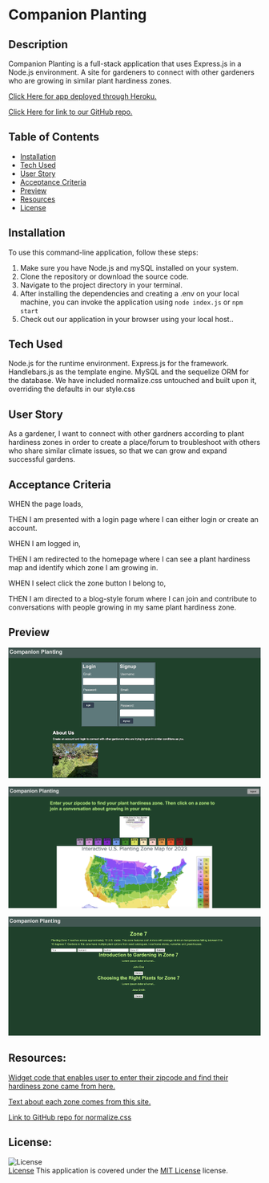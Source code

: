 # Companion Planting

## Description
Companion Planting is a full-stack application that uses Express.js in a Node.js environment. A site for gardeners to connect with other gardeners who are growing in similar plant hardiness zones. 

[Click Here for app deployed through Heroku.](https://companion-planting-ecec108bfc1e.herokuapp.com/login)

[Click Here for link to our GitHub repo.](https://github.com/aceiln/GardnersSpot)

## Table of Contents
- [Installation](#installation)
- [Tech Used](#tech-used)
- [User Story](#user-story)
- [Acceptance Criteria](#acceptance-criteria)
- [Preview](#preview)
- [Resources](#resources)
- [License](#license)

## Installation
To use this command-line application, follow these steps:
1. Make sure you have Node.js and mySQL installed on your system.
2. Clone the repository or download the source code.
3. Navigate to the project directory in your terminal.
4. After installing the dependencies and creating a .env on your local machine, you can invoke the application using `node index.js` or `npm start`
5. Check out our application in your browser using your local host..
​
## Tech Used
Node.js for the runtime environment. 
Express.js for the framework. 
Handlebars.js as the template engine.
MySQL and the sequelize ORM for the database.
We have included normalize.css untouched and built upon it, overriding the defaults in our style.css

## User Story
As a gardener, I want to connect with other gardners according to plant hardiness zones in order to create a place/forum to troubleshoot with others who share similar climate issues, so that we can grow and expand successful gardens.

## Acceptance Criteria 

WHEN the page loads, 

THEN I am presented with a login page where I can either login or create an account.

WHEN I am logged in, 

THEN I am redirected to the homepage where I can see a plant hardiness map and identify which zone I am growing in. 

WHEN I select click the zone button I belong to,

THEN I am directed to a blog-style forum where I can join and contribute to conversations with people growing in my same plant hardiness zone.

## Preview
![alt text](/public/assets/login_preview.png)

![alt text](/public/assets/preview_image.png)

![alt text](/public/assets/blog_preview.jpg)

## Resources:
[Widget code that enables user to enter their zipcode and find their hardiness zone came from here.](https://www.plantmaps.com/hardiness-zone-zipcode-search-widget.php)

[Text about each zone comes from this site.](https://gilmour.com/planting-zones-hardiness-map)

[Link to GitHub repo for normalize.css](https://github.com/necolas/normalize.css/blob/master/normalize.css)

## License:
![License](https://img.shields.io/badge/License-MIT%20License-brightgreen)  
[License](./LICENSE)
This application is covered under the [MIT License](./LICENSE) license.